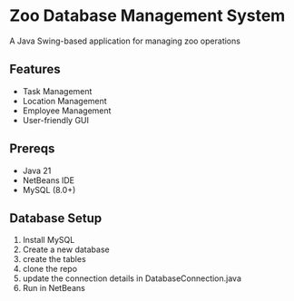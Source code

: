 # Zoo Database Management System
A Java Swing-based application for managing zoo operations

## Features
- Task Management
- Location Management
- Employee Management
- User-friendly GUI

## Prereqs
- Java 21
- NetBeans IDE
- MySQL (8.0+)

## Database Setup
1. Install MySQL
2. Create a new database
3. create the tables
4. clone the repo
5. update the connection details in DatabaseConnection.java
6. Run in NetBeans
